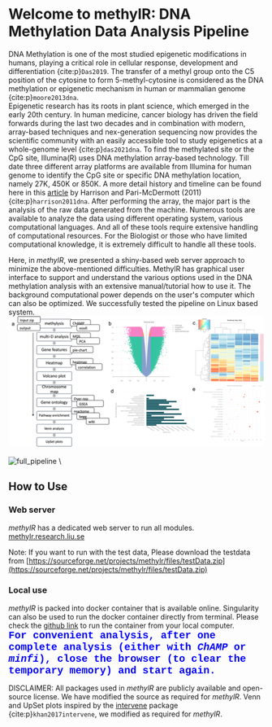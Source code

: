 # Welcome to methylR: DNA Methylation Data Analysis Pipeline

DNA Methylation is one of the most studied epigenetic modifications in humans, playing a critical role in cellular response, development and differentiation {cite:p}`Das2019`. The transfer of a methyl group onto the C5 position of the cytosine to form 5-methyl-cytosine is considered as the DNA methylation or epigenetic mechanism in human or mammalian genome {cite:p}`moore2013dna`.   
Epigenetic research has its roots in plant science, which emerged in the early 20th century. In human medicine, cancer biology has driven the field forwards during the last two decades and in combination with modern, array-based techniques and nex-generation sequencing now provides the scientific community with an easily accessible tool to study epigenetics at a whole-genome level {cite:p}`das2021dna`. 
To find the methylated site or the CpG site, Illumina(R) uses DNA methylation array-based technology. Till date three different array platforms are available from Illumina for human genome to identify the CpG site or specific DNA methylation location, namely 27K, 450K or 850K. A more detail history and timeline can be found here in this [article](https://www.frontiersin.org/articles/10.3389/fgene.2011.00074/full) by Harrison and Pari-McDermott (2011){cite:p}`harrison2011dna`. After performing the array, the major part is the analysis of the raw data generated from the machine. Numerous tools are available to analyze the data using different operating system, various computational languages. And all of these tools require extensive handling of computational resources. For the Biologist or those who have limited computational knowledge, it is extremely difficult to handle all these tools.

Here, in *methylR*, we presented a shiny-based web server approach to minimize the above-mentioned difficulties. MethylR has graphical user interface to support and understand the various options used in the DNA methylation analysis with an extensive manual/tutorial how to use it. The background computational power depends on the user's computer which can also be optimized. We successfully tested the pipeline on Linux based system. 
\
![Figure 1](images/Figure1.png)\
\
![full_pipeline](images/full.gif)
\

## How to Use
### Web server
*methylR* has a dedicated web server to run all modules. 
[methylr.research.liu.se](https://methylr.it.liu.se)

Note: If you want to run with the test data, Please download the testdata from [https://sourceforge.net/projects/methylr/files/testData.zip](https://sourceforge.net/projects/methylr/files/testData.zip)

### Local use
*methylR* is packed into docker container that is available online. Singularity can also be used to run the docker container directly from terminal. 
Please check the [github link](https://github.com/JD2112/methylr) to run the container from your local computer. \
<span style="font-family:Courier; color:Blue; font-size: 20px;">**For convenient analysis, after one complete analysis (either with *ChAMP* or *minfi*), close the browser (to clear the temporary memory) and start again.**</span>

DISCLAIMER: All packages used in *methylR* are publicly available and open-source license. We have modified the source as required for *methylR*.  Venn and UpSet plots inspired by the [intervene](https://github.com/asntech/intervene) package {cite:p}`khan2017intervene`, we modified as required for *methylR*.

```{tableofcontents}
```
